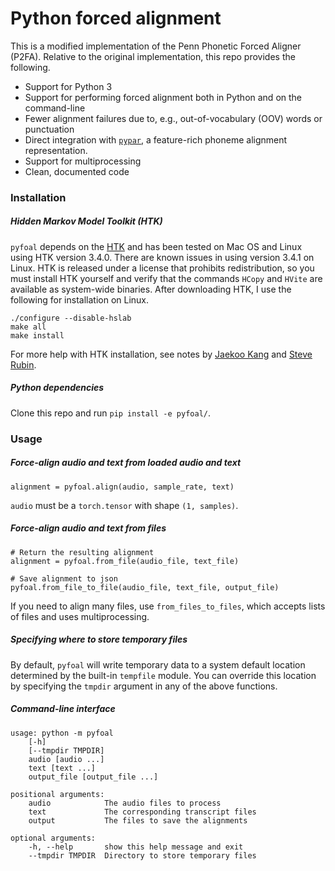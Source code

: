 # Python forced alignment

This is a modified implementation of the Penn Phonetic Forced Aligner (P2FA).
Relative to the original implementation, this repo provides the following.
 - Support for Python 3
 - Support for performing forced alignment both in Python and on the
   command-line
 - Fewer alignment failures due to, e.g., out-of-vocabulary (OOV) words or
   punctuation
 - Direct integration with [`pypar`](https://github.com/maxrmorrison/pypar),
   a feature-rich phoneme alignment representation.
 - Support for multiprocessing
 - Clean, documented code


### Installation

##### Hidden Markov Model Toolkit (HTK)
`pyfoal` depends on the [HTK](http://htk.eng.cam.ac.uk/) and has been
tested on Mac OS and Linux using HTK version 3.4.0. There are known issues in
using version 3.4.1 on Linux. HTK is released under a license that prohibits
redistribution, so you must install HTK yourself and verify that the commands
`HCopy` and `HVite` are available as system-wide binaries. After downloading
HTK, I use the following for installation on Linux.

```
./configure --disable-hslab
make all
make install
```

For more help with HTK installation, see notes by
[Jaekoo Kang](https://github.com/jaekookang/p2fa_py3#install-htk) and
[Steve Rubin](https://github.com/ucbvislab/p2fa-vislab#install-htk-34-note-341-will-not-work-get-htk-here).


##### Python dependencies

Clone this repo and run `pip install -e pyfoal/`.


### Usage


##### Force-align audio and text from loaded audio and text

```
alignment = pyfoal.align(audio, sample_rate, text)
```

`audio` must be a `torch.tensor` with shape `(1, samples)`.


##### Force-align audio and text from files

```
# Return the resulting alignment
alignment = pyfoal.from_file(audio_file, text_file)

# Save alignment to json
pyfoal.from_file_to_file(audio_file, text_file, output_file)
```

If you need to align many files, use `from_files_to_files`, which accepts
lists of files and uses multiprocessing.


##### Specifying where to store temporary files

By default, `pyfoal` will write temporary data to a system default location
determined by the built-in `tempfile` module. You can override this location by
specifying the `tmpdir` argument in any of the above functions.


##### Command-line interface

```
usage: python -m pyfoal
    [-h]
    [--tmpdir TMPDIR]
    audio [audio ...]
    text [text ...]
    output_file [output_file ...]

positional arguments:
    audio            The audio files to process
    text             The corresponding transcript files
    output           The files to save the alignments

optional arguments:
    -h, --help       show this help message and exit
    --tmpdir TMPDIR  Directory to store temporary files
```

